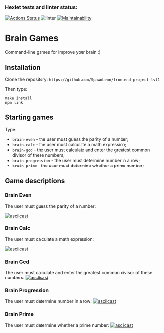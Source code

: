 ### Hexlet tests and linter status:
[![Actions Status](https://github.com/SpawnLeon/frontend-project-lvl1/workflows/hexlet-check/badge.svg)](https://github.com/SpawnLeon/frontend-project-lvl1/actions) ![linter](https://github.com/SpawnLeon/frontend-project-lvl1/workflows/linter/badge.svg) [![Maintainability](https://api.codeclimate.com/v1/badges/83e384efdd946b15aa82/maintainability)](https://codeclimate.com/github/SpawnLeon/frontend-project-lvl1/maintainability)

# Brain Games
Command-line games for improve your brain :)

## Installation
Clone the repository:  `https://github.com/SpawnLeon/frontend-project-lvl1`

Then type:
```
make install
npm link
```

## Starting games
Type:
* `brain-even` - the user must guess the parity of a number;
* `brain-calc` - the user must calculate a math expression;
* `brain-gcd` - the user must calculate and enter the greatest common divisor of these numbers;
* `brain-progression` - the user must determine number in a row;
* `brain-prime` - the user must determine whether a prime number;

## Game descriptions

### Brain Even
The user must guess the parity of a number:

[![asciicast](https://asciinema.org/a/IfGlCzwoFIK5FtQBmJQKqJHVg.svg)](https://asciinema.org/a/IfGlCzwoFIK5FtQBmJQKqJHVg)


### Brain Calc
The user must calculate a math expression:

[![asciicast](https://asciinema.org/a/FcrUOWakjtYkM1jQogqlB3XkU.svg)](https://asciinema.org/a/FcrUOWakjtYkM1jQogqlB3XkU)

### Brain Gcd
The user must calculate and enter the greatest common divisor of these numbers:
[![asciicast](https://asciinema.org/a/wcbJmQ3m79z45O2CcUfXXY9Se.svg)](https://asciinema.org/a/wcbJmQ3m79z45O2CcUfXXY9Se)

### Brain Progression
The user must determine number in a row:
[![asciicast](https://asciinema.org/a/gFQJkusClL0umbRcuKDWRLxf5.svg)](https://asciinema.org/a/gFQJkusClL0umbRcuKDWRLxf5)

### Brain Prime
The user must determine whether a prime number:
[![asciicast](https://asciinema.org/a/u4hF0xClOdK87ZERAhpJIQF0k.svg)](https://asciinema.org/a/u4hF0xClOdK87ZERAhpJIQF0k)


